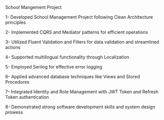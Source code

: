 School Mangement Project

1- Developed School Management Project following Clean Architecture principles

2- Implemented CQRS and Mediator patterns for efficient operations

3- Utilized Fluent Validation and Filters for data validation and streamlined actions

4- Supported multilingual functionality through Localization

5- Employed Serilog for effective error logging

6- Applied advanced database techniques like Views and Stored Procedures

7- Integrated Identity and Role Management with JWT Token and Refresh Token authentication

8- Demonstrated strong software development skills and system design prowess
